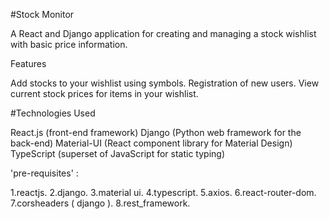 #Stock Monitor

A React and Django application for creating and managing a stock wishlist with basic price information.

Features

Add stocks to your wishlist using symbols.
Registration of new users.
View current stock prices for items in your wishlist.

#Technologies Used

React.js (front-end framework)
Django (Python web framework for the back-end)
Material-UI (React component library for Material Design)
TypeScript (superset of JavaScript for static typing)

'pre-requisites' :

1.reactjs.
2.django.
3.material ui.
4.typescript.
5.axios.
6.react-router-dom.
7.corsheaders ( django ).
8.rest_framework.
 
